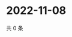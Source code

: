 # 2022-11-08

共 0 条

<!-- BEGIN WEIBO -->
<!-- 最后更新时间 Tue Nov 08 2022 02:20:24 GMT+0800 (China Standard Time) -->

<!-- END WEIBO -->
